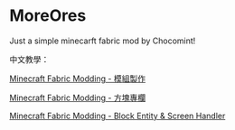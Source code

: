 # MoreOres
Just a simple minecarft fabric mod by Chocomint!

中文教學：

[Minecraft Fabric Modding - 模組製作](https://hackmd.io/@Chocomint/FabricModding-Start)

[Minecraft Fabric Modding - 方塊專欄](https://hackmd.io/@Chocomint/FabricModding-Block)

[Minecraft Fabric Modding - Block Entity & Screen Handler](https://hackmd.io/@Chocomint/FabricModding-BlockEntity-ScreenHandler)
